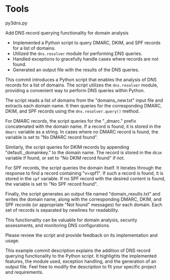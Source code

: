 # Tools

py3dns.py

Add DNS record querying functionality for domain analysis

- Implemented a Python script to query DMARC, DKIM, and SPF records for a list of domains.
- Utilized the `dns.resolver` module for performing DNS queries.
- Handled exceptions to gracefully handle cases where records are not found.
- Generated an output file with the results of the DNS queries.

This commit introduces a Python script that enables the analysis of DNS records for a list of domains. The script utilizes the `dns.resolver` module, providing a convenient way to perform DNS queries within Python.

The script reads a list of domains from the "domains_new.txt" input file and extracts each domain name. It then queries for the corresponding DMARC, DKIM, and SPF records using the `dns.resolver.query()` method.

For DMARC records, the script queries for the "_dmarc." prefix concatenated with the domain name. If a record is found, it is stored in the `dmarc` variable as a string. In cases where no DMARC record is found, the variable is set to "No DMARC record found".

Similarly, the script queries for DKIM records by appending "default._domainkey." to the domain name. The record is stored in the `dkim` variable if found, or set to "No DKIM record found" if not.

For SPF records, the script queries the domain itself. It iterates through the response to find a record containing "v=spf1". If such a record is found, it is stored in the `spf` variable. If no SPF record with the desired content is found, the variable is set to "No SPF record found".

Finally, the script generates an output file named "domain_results.txt" and writes the domain name, along with the corresponding DMARC, DKIM, and SPF records (or appropriate "Not found" messages) for each domain. Each set of records is separated by newlines for readability.

This functionality can be valuable for domain analysis, security assessments, and monitoring DNS configurations.

Please review the script and provide feedback on its implementation and usage.

This example commit description explains the addition of DNS record querying functionality to the Python script. It highlights the implemented features, the module used, exception handling, and the generation of an output file. Feel free to modify the description to fit your specific project and requirements.

